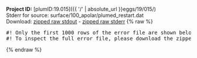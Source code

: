 **Project ID:** [plumID:19.015]({{ '/' | absolute_url }}eggs/19/015/)  
Stderr for source:  surface/100_apolar/plumed_restart.dat   
Download: [zipped raw stdout](plumed_restart.dat.plumed.stdout.txt.zip) - [zipped raw stderr](plumed_restart.dat.plumed.stderr.txt.zip) 
{% raw %}
<pre>
#! Only the first 1000 rows of the error file are shown below
#! To inspect the full error file, please download the zipped raw stderr file above
</pre>
{% endraw %}
